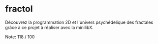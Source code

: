 # fractol

Découvrez la programmation 2D et l'univers psychédelique des fractales grâce à ce projet à réaliser avec la minilibX.

Note: 118 / 100
